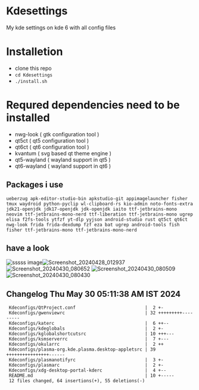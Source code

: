 # Kdesettings
  My kde settings on kde 6 with all config files
 
# Installetion
- clone this repo
- `cd Kdesettings`
- `./install.sh`

# Requred dependencies need to be installed
- nwg-look                                                ( gtk configuration tool )
- qt5ct                                                  ( qt5 configuration tool )
- qt6ct                                                  ( qt6 configuration tool )
- kvantum                                                ( svg based qt theme engine )
- qt5-wayland                                            ( wayland support in qt5 )
- qt6-wayland                                            ( wayland support in qt6 )

## Packages i use 
``` 
ueberzug apk-editor-studio-bin apkstudio-git appimagelauncher fisher tmux waydroid python-pyclip wl-clipboard-rs kio-admin noto-fonts-extra jdk21-openjdk jdk17-openjdk jdk-openjdk iaito ttf-jetbrains-mono neovim ttf-jetbrains-mono-nerd ttf-liberation ttf-jetbrains-mono ugrep elisa f2fs-tools ytfzf yt-dlp yyjson android-studio rust qt5ct qt6ct nwg-look frida frida-dexdump fzf eza bat ugrep android-tools fish fisher ttf-jetbrains-mono ttf-jetbrains-mono-nerd 

```
## have a look
![sssss](https://github.com/ALEX5402/Kdesettings/assets/76860596/b80d5c47-3875-4c11-a451-b70e212b507a)
image![Screenshot_20240428_012937](https://github.com/ALEX5402/Kdesettings/assets/76860596/dc3b01ac-b289-4165-a134-acf529370561)
![Screenshot_20240430_080652](https://github.com/ALEX5402/Kdesettings/assets/76860596/7f518edf-ff0b-41fd-853c-b78ea457078f)
![Screenshot_20240430_080509](https://github.com/ALEX5402/Kdesettings/assets/76860596/e7017410-fc18-4a68-b25f-7132873ecb0b)
![Screenshot_20240430_080430](https://github.com/ALEX5402/Kdesettings/assets/76860596/3f8e5ecb-7374-4b09-82d1-942c918de48f)

 
## Changelog Thu May 30 05:11:38 AM IST 2024
```
 Kdeconfigs/QtProject.conf                          |  2 +-
 Kdeconfigs/gwenviewrc                              | 32 +++++++++---------
 Kdeconfigs/katerc                                  |  6 ++--
 Kdeconfigs/kdeglobals                              |  2 +-
 Kdeconfigs/kglobalshortcutsrc                      | 10 +++---
 Kdeconfigs/ksmserverrc                             |  7 +---
 Kdeconfigs/okularrc                                |  2 ++
 Kdeconfigs/plasma-org.kde.plasma.desktop-appletsrc | 39 ++++++++++++++++------
 Kdeconfigs/plasmanotifyrc                          |  3 +-
 Kdeconfigs/plasmarc                                |  2 +-
 Kdeconfigs/xdg-desktop-portal-kderc                |  4 +--
 README.md                                          | 10 +-----
 12 files changed, 64 insertions(+), 55 deletions(-)
```
 

